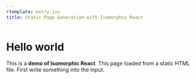 ```yaml
---
rtemplate: entry.jsx
title: Static Page Generation with Isomorphic React
---
```


# Hello world

This is a **demo of Isomorphic React**. This page loaded from a static HTML file. First write something into the input.
